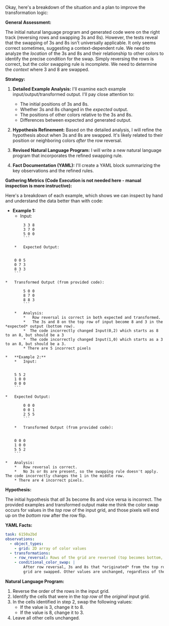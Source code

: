 Okay, here's a breakdown of the situation and a plan to improve the transformation logic:

**General Assessment:**

The initial natural language program and generated code were on the right track (reversing rows and swapping 3s and 8s). However, the tests reveal that the swapping of 3s and 8s isn't universally applicable. It only seems correct sometimes, suggesting a context-dependent rule. We need to analyze the *location* of the 3s and 8s and their relationship to other colors to identify the precise condition for the swap. Simply reversing the rows is correct, but the color swapping rule is incomplete. We need to determine the *context* where 3 and 8 are swapped.

**Strategy:**

1.  **Detailed Example Analysis:** I'll examine each example input/output/transformed output. I'll pay close attention to:
    *   The initial positions of 3s and 8s.
    *   Whether 3s and 8s changed in the *expected* output.
    *   The positions of other colors relative to the 3s and 8s.
    *   Differences between expected and generated output.

2.  **Hypothesis Refinement:** Based on the detailed analysis, I will refine the hypothesis about when 3s and 8s are swapped. It's likely related to their position or neighboring colors *after* the row reversal.

3.  **Revised Natural Language Program:** I will write a new natural language program that incorporates the refined swapping rule.

4.  **Fact Documentation (YAML):** I'll create a YAML block summarizing the key observations and the refined rules.

**Gathering Metrics (Code Execution is not needed here - manual inspection is more instructive):**

Here's a breakdown of each example, which shows we can inspect by hand and understand the data better than with code:

*   **Example 1:**
    *   Input:
        
```
        3 3 8
        3 7 0
        5 0 0
        ```

    *   Expected Output:
        
```
        0 0 5
        0 7 3
        8 3 3
        ```

    *   Transformed Output (from provided code):
        
```
        5 0 0
        8 7 0
        8 8 3
        ```

    *   Analysis:
        *   Row reversal is correct in both expected and transformed.
        *   The 3s and 8 on the top row of input become 8 and 3 in the *expected* output (bottom row).
        *  The code incorrectly changed Input(0,2) which starts as 8 to an 8, but should be a 3
        *  The code incorrectly changed Input(1,0) which starts as a 3 to an 8, but should be a 3.
        * There are 5 incorrect pixels

*   **Example 2:**
    *   Input:
        
```
        5 5 2
        1 0 0
        0 0 0
        ```

    *   Expected Output:
        
```
        0 0 0
        0 0 1
        2 5 5
        ```

    *   Transformed Output (from provided code):
        
```
        0 0 0
        1 0 0
        5 5 2
        ```

    *   Analysis:
        *   Row reversal is correct.
        *   No 3s or 8s are present, so the swapping rule doesn't apply.  The code incorrectly changes the 1 in the middle row.
        * There are 4 incorrect pixels.

**Hypothesis:**

The initial hypothesis that *all* 3s become 8s and vice versa is incorrect. The provided examples and transformed output make me think the color swap occurs for values in the *top* row of the input grid, and those pixels will end up on the *bottom* row after the row flip.

**YAML Facts:**


```yaml
task: 6150a2bd
observations:
  - object_types:
    - grid: 2D array of color values
  - transformations:
    - row_reversal: Rows of the grid are reversed (top becomes bottom, etc.)
    - conditional_color_swap: |
        After row reversal, 3s and 8s that *originated* from the top row of the input
        grid are swapped. Other values are unchanged, regardless of their original position.
```


**Natural Language Program:**

1.  Reverse the order of the rows in the input grid.
2.  Identify the cells that were in the *top row* of the *original* input grid.
3.  In the cells identified in step 2, swap the following values:
    *   If the value is 3, change it to 8.
    *   If the value is 8, change it to 3.
4.  Leave all other cells unchanged.
